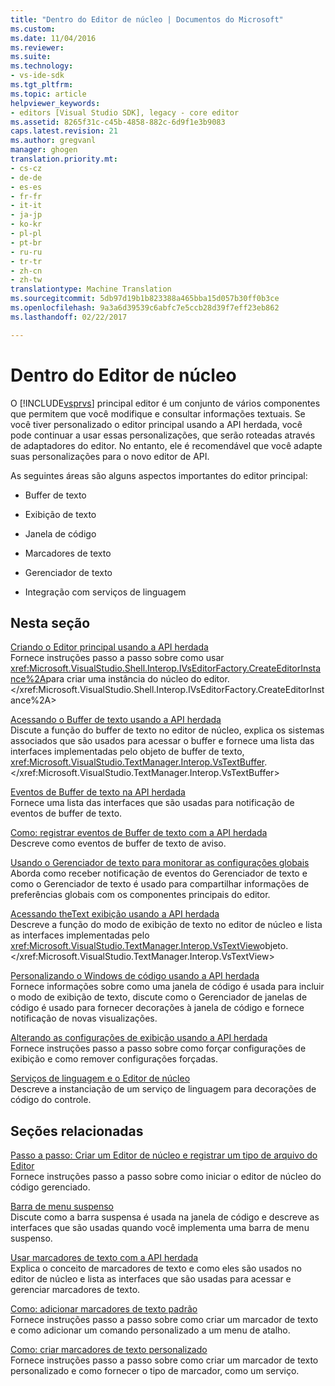```yaml
---
title: "Dentro do Editor de núcleo | Documentos do Microsoft"
ms.custom: 
ms.date: 11/04/2016
ms.reviewer: 
ms.suite: 
ms.technology:
- vs-ide-sdk
ms.tgt_pltfrm: 
ms.topic: article
helpviewer_keywords:
- editors [Visual Studio SDK], legacy - core editor
ms.assetid: 8265f31c-c45b-4858-882c-6d9f1e3b9083
caps.latest.revision: 21
ms.author: gregvanl
manager: ghogen
translation.priority.mt:
- cs-cz
- de-de
- es-es
- fr-fr
- it-it
- ja-jp
- ko-kr
- pl-pl
- pt-br
- ru-ru
- tr-tr
- zh-cn
- zh-tw
translationtype: Machine Translation
ms.sourcegitcommit: 5db97d19b1b823388a465bba15d057b30ff0b3ce
ms.openlocfilehash: 9a3a6d39539c6abfc7e5ccb28d39f7eff23eb862
ms.lasthandoff: 02/22/2017

---
```

# <a name="inside-the-core-editor"></a>Dentro do Editor de núcleo
O [!INCLUDE[vsprvs](../code-quality/includes/vsprvs_md.md)] principal editor é um conjunto de vários componentes que permitem que você modifique e consultar informações textuais. Se você tiver personalizado o editor principal usando a API herdada, você pode continuar a usar essas personalizações, que serão roteadas através de adaptadores do editor. No entanto, ele é recomendável que você adapte suas personalizações para o novo editor de API.  
  
 As seguintes áreas são alguns aspectos importantes do editor principal:  
  
-   Buffer de texto  
  
-   Exibição de texto  
  
-   Janela de código  
  
-   Marcadores de texto  
  
-   Gerenciador de texto  
  
-   Integração com serviços de linguagem  
  
## <a name="in-this-section"></a>Nesta seção  
 [Criando o Editor principal usando a API herdada](../extensibility/instantiating-the-core-editor-by-using-the-legacy-api.md)  
 Fornece instruções passo a passo sobre como usar <xref:Microsoft.VisualStudio.Shell.Interop.IVsEditorFactory.CreateEditorInstance%2A>para criar uma instância do núcleo do editor.</xref:Microsoft.VisualStudio.Shell.Interop.IVsEditorFactory.CreateEditorInstance%2A>  
  
 [Acessando o Buffer de texto usando a API herdada](../extensibility/accessing-the-text-buffer-by-using-the-legacy-api.md)  
 Discute a função do buffer de texto no editor de núcleo, explica os sistemas associados que são usados para acessar o buffer e fornece uma lista das interfaces implementadas pelo objeto de buffer de texto, <xref:Microsoft.VisualStudio.TextManager.Interop.VsTextBuffer>.</xref:Microsoft.VisualStudio.TextManager.Interop.VsTextBuffer>  
  
 [Eventos de Buffer de texto na API herdada](../extensibility/text-buffer-events-in-the-legacy-api.md)  
 Fornece uma lista das interfaces que são usadas para notificação de eventos de buffer de texto.  
  
 [Como: registrar eventos de Buffer de texto com a API herdada](../extensibility/how-to-register-for-text-buffer-events-with-the-legacy-api.md)  
 Descreve como eventos de buffer de texto de aviso.  
  
 [Usando o Gerenciador de texto para monitorar as configurações globais](../extensibility/using-the-text-manager-to-monitor-global-settings.md)  
 Aborda como receber notificação de eventos do Gerenciador de texto e como o Gerenciador de texto é usado para compartilhar informações de preferências globais com os componentes principais do editor.  
  
 [Acessando theText exibição usando a API herdada](../extensibility/accessing-thetext-view-by-using-the-legacy-api.md)  
 Descreve a função do modo de exibição de texto no editor de núcleo e lista as interfaces implementadas pelo <xref:Microsoft.VisualStudio.TextManager.Interop.VsTextView>objeto.</xref:Microsoft.VisualStudio.TextManager.Interop.VsTextView>  
  
 [Personalizando o Windows de código usando a API herdada](../extensibility/customizing-code-windows-by-using-the-legacy-api.md)  
 Fornece informações sobre como uma janela de código é usada para incluir o modo de exibição de texto, discute como o Gerenciador de janelas de código é usado para fornecer decorações à janela de código e fornece notificação de novas visualizações.  
  
 [Alterando as configurações de exibição usando a API herdada](../extensibility/changing-view-settings-by-using-the-legacy-api.md)  
 Fornece instruções passo a passo sobre como forçar configurações de exibição e como remover configurações forçadas.  
  
 [Serviços de linguagem e o Editor de núcleo](../extensibility/language-services-and-the-core-editor.md)  
 Descreve a instanciação de um serviço de linguagem para decorações de código do controle.  
  
## <a name="related-sections"></a>Seções relacionadas  
 [Passo a passo: Criar um Editor de núcleo e registrar um tipo de arquivo do Editor](../extensibility/walkthrough-creating-a-core-editor-and-registering-an-editor-file-type.md)  
 Fornece instruções passo a passo sobre como iniciar o editor de núcleo do código gerenciado.  
  
 [Barra de menu suspenso](../extensibility/drop-down-bar.md)  
 Discute como a barra suspensa é usada na janela de código e descreve as interfaces que são usadas quando você implementa uma barra de menu suspenso.  
  
 [Usar marcadores de texto com a API herdada](../extensibility/using-text-markers-with-the-legacy-api.md)  
 Explica o conceito de marcadores de texto e como eles são usados no editor de núcleo e lista as interfaces que são usadas para acessar e gerenciar marcadores de texto.  
  
 [Como: adicionar marcadores de texto padrão](../extensibility/how-to-add-standard-text-markers.md)  
 Fornece instruções passo a passo sobre como criar um marcador de texto e como adicionar um comando personalizado a um menu de atalho.  
  
 [Como: criar marcadores de texto personalizado](../extensibility/how-to-create-custom-text-markers.md)  
 Fornece instruções passo a passo sobre como criar um marcador de texto personalizado e como fornecer o tipo de marcador, como um serviço.
